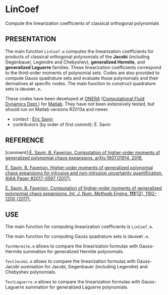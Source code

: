 # LinCoef
Compute the linearization coefficients of classical orthogonal polynomials

## PRESENTATION

The main function `LinCoef.m` computes the linearization coefficients for products of classical orthogonal polynomials
of the __Jacobi__ (including Gegenbauer, Legendre and Chebyshev), __generalized Hermite__, and __generalized Laguerre__ families.
These linearization coefficients correspond to the third-order moments of polynomial sets.
Codes are also provided to compute Gauss quadrature sets and evaluate those polynomials and their derivatives at specific
nodes. The main function to construct quadrature sets is `GNodeWt.m`.

These codes have been developed at [ONERA](http://www.onera.fr) ([Computational Fluid Dynamics Dept.](https://www.onera.fr/en/daaa)) for [Matlab](http://www.mathworks.com/products/matlab/). They have not been extensively tested, but should run on Matlab 
versions R2013a and newer.

* contact : [Éric Savin](mailto:eric.savin@onera.fr)
* contributors (by order of first commit): É. Savin

## REFERENCE

[comment]:[É. Savin, B. Faverjon. Computation of higher-order moments of generalized polynomial chaos expansions. arXiv:1607.01914, 2016.](https://arxiv.org/abs/1607.01914)

[É. Savin, B. Faverjon. Higher-order moments of generalized polynomial chaos expansions for intrusive and non-intrusive uncertainty quantification. AIAA Paper \#2017-0597 (2017).](https://doi.org/10.2514/6.2017-0597)

[É. Savin, B. Faverjon. Computation of higher-order moments of generalized polynomial chaos expansions. *Int. J. Num. Methods Engng.* __111__(12), 1192-1200 (2017).](https://doi.org/10.1002/nme.5505)

## USE

The main function for computing linearization coefficients is `LinCoef.m`.

The main function for computing Gauss quadrature sets is `GNodeWt.m`.

`TestHermite.m` allows to compare the linearization formulas with Gauss-Hermite summation for generalized Hermite polynomials.

`TestJacobi.m` allows to compare the linearization formulas with Gauss-Jacobi summation for Jacobi, Gegenbauer (including
Legendre) and Chebyshev polynomials.

`TestLaguerre.m` allows to compare the linearization formulas with Gauss-Laguerre summation for generalized Laguerre
polynomials.
